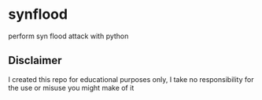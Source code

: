 # synflood
perform syn flood attack with python

## Disclaimer
I created this repo for educational purposes only, I take no responsibility for the use or misuse you might make of it 
